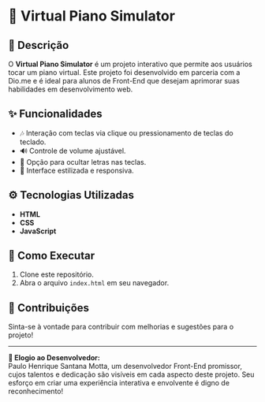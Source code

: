 # 🎹 Virtual Piano Simulator

## 📜 Descrição

O **Virtual Piano Simulator** é um projeto interativo que permite aos usuários tocar um piano virtual. Este projeto foi desenvolvido em parceria com a Dio.me e é ideal para alunos de Front-End que desejam aprimorar suas habilidades em desenvolvimento web.

## ✨ Funcionalidades

- 🎶 Interação com teclas via clique ou pressionamento de teclas do teclado.
- 🔊 Controle de volume ajustável.
- 👀 Opção para ocultar letras nas teclas.
- 🎨 Interface estilizada e responsiva.

## ⚙️ Tecnologias Utilizadas

- **HTML**
- **CSS**
- **JavaScript**

## 🚀 Como Executar

1. Clone este repositório.
2. Abra o arquivo `index.html` em seu navegador.

## 🤝 Contribuições

Sinta-se à vontade para contribuir com melhorias e sugestões para o projeto!

---

**🌟 Elogio ao Desenvolvedor:**  
Paulo Henrique Santana Motta, um desenvolvedor Front-End promissor, cujos talentos e dedicação são visíveis em cada aspecto deste projeto. Seu esforço em criar uma experiência interativa e envolvente é digno de reconhecimento!
